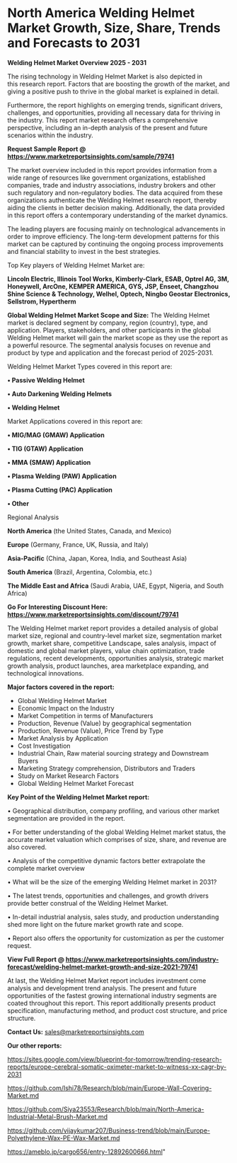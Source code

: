 # North America Welding Helmet Market Growth, Size, Share, Trends and Forecasts to 2031

<Strong> Welding Helmet Market Overview 2025 - 2031</strong>

The rising technology in Welding Helmet Market is also depicted in this research report. Factors that are boosting the growth of the market, and giving a positive push to thrive in the global market is explained in detail.

Furthermore, the report highlights on emerging trends, significant drivers, challenges, and opportunities, providing all necessary data for thriving in the industry. This report market research offers a comprehensive perspective, including an in-depth analysis of the present and future scenarios within the industry.

<strong>Request Sample Report @ <a href=https://www.marketreportsinsights.com/sample/79741>https://www.marketreportsinsights.com/sample/79741</a></strong>

The market overview included in this report provides information from a wide range of resources like government organizations, established companies, trade and industry associations, industry brokers and other such regulatory and non-regulatory bodies. The data acquired from these organizations authenticate the Welding Helmet research report, thereby aiding the clients in better decision making. Additionally, the data provided in this report offers a contemporary understanding of the market dynamics.

The leading players are focusing mainly on technological advancements in order to improve efficiency. The long-term development patterns for this market can be captured by continuing the ongoing process improvements and financial stability to invest in the best strategies.

Top Key players of Welding Helmet Market are:

<strong>Lincoln Electric, Illinois Tool Works, Kimberly-Clark, ESAB, Optrel AG, 3M, Honeywell, ArcOne, KEMPER AMERICA, GYS, JSP, Enseet, Changzhou Shine Science & Technology, Welhel, Optech, Ningbo Geostar Electronics, Sellstrom, Hypertherm</strong>

<strong><b>Global Welding Helmet Market Scope and Size:</b></strong>
The Welding Helmet market is declared segment by company, region (country), type, and application. Players, stakeholders, and other participants in the global Welding Helmet market will gain the market scope as they use the report as a powerful resource. The segmental analysis focuses on revenue and product by type and application and the forecast period of 2025-2031.

Welding Helmet Market Types covered in this report are:

<strong>• Passive Welding Helmet

• Auto Darkening Welding Helmets

• Welding Helmet</strong>

Market Applications covered in this report are:

<strong>• MIG/MAG (GMAW) Application

• TIG (GTAW) Application

• MMA (SMAW) Application

• Plasma Welding (PAW) Application

• Plasma Cutting (PAC) Application

• Other</strong> 

Regional Analysis

<strong>North America</strong> (the United States, Canada, and Mexico)

<strong>Europe</strong> (Germany, France, UK, Russia, and Italy)

<strong>Asia-Pacific</strong> (China, Japan, Korea, India, and Southeast Asia)

<strong>South America</strong> (Brazil, Argentina, Colombia, etc.)

<strong>The Middle East and Africa</strong> (Saudi Arabia, UAE, Egypt, Nigeria, and South Africa)

<strong>Go For Interesting Discount Here: <a href=https://www.marketreportsinsights.com/discount/79741>https://www.marketreportsinsights.com/discount/79741</a></strong>

The Welding Helmet market report provides a detailed analysis of global market size, regional and country-level market size, segmentation market growth, market share, competitive Landscape, sales analysis, impact of domestic and global market players, value chain optimization, trade regulations, recent developments, opportunities analysis, strategic market growth analysis, product launches, area marketplace expanding, and technological innovations.

<strong><b>Major factors covered in the report:</b></strong>
<ul>
  <li>Global Welding Helmet Market </li>
  <li>Economic Impact on the Industry</li>
  <li>Market Competition in terms of Manufacturers</li>
  <li>Production, Revenue (Value) by geographical segmentation</li>
  <li>Production, Revenue (Value), Price Trend by Type</li>
  <li>Market Analysis by Application</li>
  <li>Cost Investigation</li>
  <li>Industrial Chain, Raw material sourcing strategy and Downstream Buyers</li>
  <li>Marketing Strategy comprehension, Distributors and Traders</li>
  <li>Study on Market Research Factors</li>
  <li>Global Welding Helmet Market Forecast</li>
</ul>

<strong><b>Key Point of the Welding Helmet Market report:</b></strong>

• Geographical distribution, company profiling, and various other market segmentation are provided in the report.

• For better understanding of the global Welding Helmet market status, the accurate market valuation which comprises of size, share, and revenue are also covered.

• Analysis of the competitive dynamic factors better extrapolate the complete market overview

• What will be the size of the emerging Welding Helmet market in 2031?

• The latest trends, opportunities and challenges, and growth drivers provide better construal of the Welding Helmet Market.

• In-detail industrial analysis, sales study, and production understanding shed more light on the future market growth rate and scope.

• Report also offers the opportunity for customization as per the customer request.

<strong><b>View Full Report @ <a href=https://www.marketreportsinsights.com/industry-forecast/welding-helmet-market-growth-and-size-2021-79741>https://www.marketreportsinsights.com/industry-forecast/welding-helmet-market-growth-and-size-2021-79741</a></b></strong>


At last, the Welding Helmet Market report includes investment come analysis and development trend analysis. The present and future opportunities of the fastest growing international industry segments are coated throughout this report. This report additionally presents product specification, manufacturing method, and product cost structure, and price structure.

<strong>Contact Us:</strong>
sales@marketreportsinsights.com

<strong>Our other reports:</strong>

<a href=https://sites.google.com/view/blueprint-for-tomorrow/trending-research-reports/europe-cerebral-somatic-oximeter-market-to-witness-xx-cagr-by-2031>https://sites.google.com/view/blueprint-for-tomorrow/trending-research-reports/europe-cerebral-somatic-oximeter-market-to-witness-xx-cagr-by-2031</a>

<a href=https://github.com/Ishi78/Research/blob/main/Europe-Wall-Covering-Market.md>https://github.com/Ishi78/Research/blob/main/Europe-Wall-Covering-Market.md</a>

<a href=https://github.com/Siya23553/Research/blob/main/North-America-Industrial-Metal-Brush-Market.md>https://github.com/Siya23553/Research/blob/main/North-America-Industrial-Metal-Brush-Market.md</a>

<a href=https://github.com/vijaykumar207/Business-trend/blob/main/Europe-Polyethylene-Wax-PE-Wax-Market.md>https://github.com/vijaykumar207/Business-trend/blob/main/Europe-Polyethylene-Wax-PE-Wax-Market.md</a>

<a href=https://ameblo.jp/cargo656/entry-12892600666.html>https://ameblo.jp/cargo656/entry-12892600666.html</a>"
